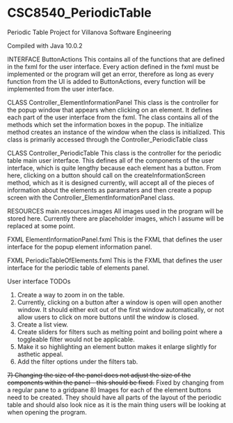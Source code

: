 # CSC8540_PeriodicTable
Periodic Table Project for Villanova Software Engineering

Compiled with Java 10.0.2

INTERFACE ButtonActions
  This contains all of the functions that are defined in the fxml for the user interface. Every action defined in the fxml must be implemented or the program will get an error, therefore as long as every function from the UI is added to ButtonActions, every function will be implemented from the user interface.
  
CLASS Controller_ElementInformationPanel
  This class is the controller for the popup window that appears when clicking on an element. It defines each part of the user interface from the fxml. The class contains all of the methods which set the information boxes in the popup. The initialize method creates an instance of the window when the class is initialized. This class is primarily accessed through the Controller_PeriodicTable class
  
CLASS Controller_PeriodicTable
  This class is the controller for the periodic table main user interface. This defines all of the components of the user interface, which is quite lengthy because each element has a button. From here, clicking on a button should call on the createInformationScreen method, which as it is designed currently, will accept all of the pieces of information about the elements as paramaters and then create a popup screen with the Controller_ElementInformationPanel class.
  
RESOURCES main.resources.images
  All images used in the program will be stored here. Currently there are placeholder images, which I assume will be replaced at some point.
  
FXML ElementInformationPanel.fxml
  This is the FXML that defines the user interface for the popup element information panel.
 
FXML PeriodicTableOfElements.fxml
  This is the FXML that defines the user interface for the periodic table of elements panel.
  

User interface TODOs
  1) Create a way to zoom in on the table.
  2) Currently, clicking on a button after a window is open will open another window. It should either exit out of the first window automatically, or not allow users to click on more buttons until the window is closed.
  3) Create a list view.
  4) Create sliders for filters such as melting point and boiling point where a toggleable filter would not be applicable.
  5) Make it so highlighting an element button makes it enlarge slightly for asthetic appeal.
  6) Add the filter options under the filters tab. 
  
~~7) Changing the size of the panel does not adjust the size of the components within the panel - this should be fixed.~~
    Fixed by changing from a regular pane to a gridpane 
  8) Images for each of the element buttons need to be created. They should have all parts of the layout of the periodic table and should also look nice as it is the main thing users will be looking at when opening the program.

